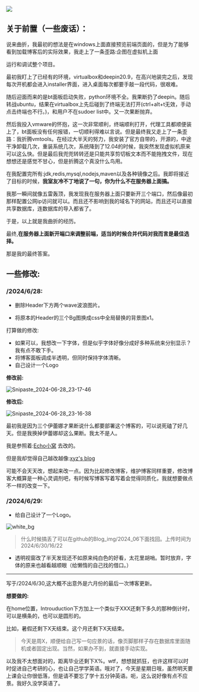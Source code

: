 ![](https://image.baidu.com/search/down?url=https://img3.doubanio.com/view/photo/l/public/p1933116042.webp)
## 关于前置（一些废话）：

说来曲折，我最初的想法是在windows上面直接预览前端页面的，但是为了能够看到加载博客后的实际效果，我走上了一条歪路:企图在虚拟机上面

运行和调试整个项目。

最初我盯上了已经有的环境，virtualbox和deepin20.9，在高兴地装完之后，发现每次开机都会进入installer界面，进入桌面每次都要手敲一段代码，很艰难。

随后迎面而来的是bt面板启动失败，python环境不全。我果断扔了deepin。随后转战ubuntu，结果在virtualbox上先后碰到了终端无法打开(ctrl+alt+t无效，手动点击终端也不行。)，和用户不在sudoer list中。又一次果断抛弃。

然后我投入vmware的怀抱，这一次非常顺利，终端顺利打开，代理工具都顺便装上了，bt面板没有任何报错，一切顺利得难以言说。但是最终我又走上了一条歪路：我折腾vmtools。在经过大半天的努力，我安装了官方自带的，开源的，中途干净卸载几次，重装系统几次，系统降到了12.04的时候，我突然发现虚拟机原来可以这么快。但是最后我兜兜转转还是只能共享剪切板文本而不能拖拽文件，现在想想还是感觉不甘心，但是折腾这个真没什么鸟用。

在我配置完所有:jdk,redis,mysql,nodejs,maven以及各种镜像之后。我即将接近了目标的时候，**我室友冷不丁地说了一句，你为什么不在服务器上面搞。**

我那一瞬间就像五雷轰顶，我发现我在服务器上面只要新开三个端口，然后像最初那样配置公网ip访问就可以。而且还不影响到我的域名下的网站，而且还可以直接共享数据库，连数据库的导入都省了。

于是，以上就是我曲折的经历。

最终,**在服务器上面新开端口来调整前端，适当的时候合并代码对我而言是最佳选择。**

那是我的最终答案。

## 一些修改:

### /2024/6/28:

* 删除Header下方两个wave波浪图片。

* 将原本的Header的三个Bg图换成css中全局替换的背景图x1。

打算做的修改:

* 如果可以，我想改一下字体，但是似乎字体好像分成好多种系统来分别显示？我有点不敢下手。
* 将博客面板调成半透明，但同时保持字体清晰。
* 自己设计一个Logo

**修改前:**

![Snipaste_2024-06-28_23-17-46](https://image.baidu.com/search/down?url=https://img9.doubanio.com/view/photo/l/public/p2909971706.webp)

**修改后:**

![Snipaste_2024-06-28_23-16-38](https://image.baidu.com/search/down?url=https://img3.doubanio.com/view/photo/l/public/p2909971707.webp)

最初我是因为三个伊蕾娜才果断说什么都要部署这个博客的，可以说死磕了好几天。但是我换掉伊蕾娜却这么果断。我太不是人。

我是参照着:[Echo小窝](https://www.liveout.cn/message/)  去改的。

但是我却觉得自己越改越像:[xyz's blog](https://xzynet.com.cn/)

可能不会天天改，想起来改一点。因为比起修改博客，维护博客同样重要，修改博客大概算是一种心灵调剂吧，有时候写博客写着写着会觉得同质化，我就想要做点不一样的改变一下。



### /2024/6/29:

* 给自己设计了一个Logo。

![white_bg](https://image.baidu.com/search/down?url=https://img1.doubanio.com/view/photo/l/public/p2910033270.webp)
> 什么时候搞丢了可以在github的Blog_img/2024_06下面找回。上传时间为2024/6/30/16/22

* 透明视窗改了半天发现还不如原来纯白色的好看，太花里胡哨。暂时放弃，字体的原来也越看越顺眼（给懒惰的自己找的借口。）



---



写于/2024/6/30,这大概不出意外是六月份的最后一次博客更新。

**想要做的:**

在home位置，Introuduction下方加上一个类似于XXX还剩下多久的那种倒计时，可以是横条的，也可以是圆形的。

比如，暑假还剩下X天结束。这个月还剩下X天结束。

> 今天是周X，顺便给自己写一句应景的话，像页脚那样子存在数据库里面随机或者固定出现。当然，如果办不到，就直接手动实现。

以及我不太想面对的，距离毕业还剩下X%。wtf，想想就抓狂，也许这样可以时时促进自己考研的心，也让自己学学英语。哦对了，今天是星期日哦，虽然明天要上课会让你很低落，但是请不要忘了学十五分钟英语。呃，这么说好像有点不应景。我好久没学英语了。